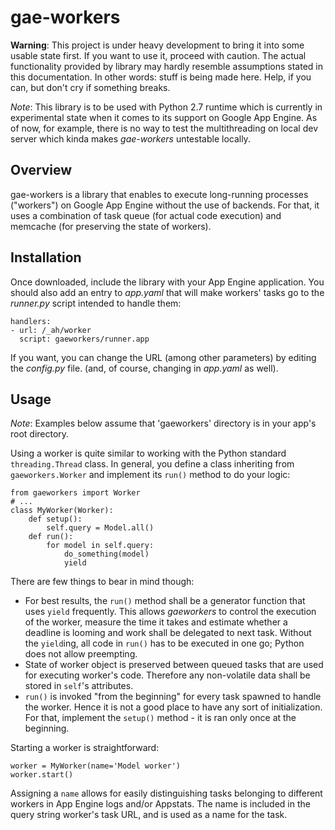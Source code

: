 gae-workers
=

__Warning__: This project is under heavy development to bring it into some usable state first.
If you want to use it, proceed with caution. The actual functionality provided by library may
hardly resemble assumptions stated in this documentation.
In other words: stuff is being made here. Help, if you can, but don't cry if something breaks.

*Note*: This library is to be used with Python 2.7 runtime which is currently in experimental
state when it comes to its support on Google App Engine. As of now, for example, there is no
way to test the multithreading on local dev server which kinda makes *gae-workers* untestable locally.


Overview
-
gae-workers is a library that enables to execute long-running processes ("workers") on Google App Engine
without the use of backends. For that, it uses a combination of task queue (for actual code execution)
and memcache (for preserving the state of workers).


Installation
-
Once downloaded, include the library with your App Engine application. You should also add an entry
to *app.yaml* that will make workers' tasks go to the *runner.py* script intended to handle them:

    handlers:
    - url: /_ah/worker
      script: gaeworkers/runner.app

If you want, you can change the URL (among other parameters) by editing the *config.py* file.
(and, of course, changing in *app.yaml* as well).


Usage
-
*Note*: Examples below assume that 'gaeworkers' directory is in your app's root directory.

Using a worker is quite similar to working with the Python standard <code>threading.Thread</code> class.
In general, you define a class inheriting from <code>gaeworkers.Worker</code> and implement
its <code>run()</code> method to do your logic:

    from gaeworkers import Worker
    # ...
    class MyWorker(Worker):
        def setup():
            self.query = Model.all()
        def run():
            for model in self.query:
                do_something(model)
                yield

There are few things to bear in mind though:

  * For best results, the <code>run()</code> method shall be a generator function that uses <code>yield</code>
    frequently. This allows *gaeworkers* to control the execution of the worker, measure the time it takes
    and estimate whether a deadline is looming and work shall be delegated to next task.
    Without the <code>yield</code>ing, all code in <code>run()</code> has to be executed in one go; Python
    does not allow preempting.
  * State of worker object is preserved between queued tasks that are used for executing worker's code. Therefore any
    non-volatile data shall be stored in <code>self</code>'s attributes.
  * <code>run()</code> is invoked "from the beginning" for every task spawned to handle the worker. Hence it is
    not a good place to have any sort of initialization. For that, implement the <code>setup()</code> method - it is
    ran only once at the beginning.

Starting a worker is straightforward:

    worker = MyWorker(name='Model worker')
    worker.start()

Assigning a <code>name</code> allows for easily distinguishing tasks belonging to different workers in App Engine
logs and/or Appstats. The name is included in the query string worker's task URL, and is used as a name for the task.
